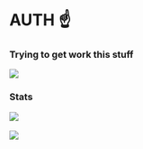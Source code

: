 # AUTH ☝️

### Trying to get work this stuff

<a href="https://github.com/jacylang/Jacy">
  <img align="center" src="https://github-readme-stats.vercel.app/api/pin/?username=jacylang&repo=Jacy&border_radius=8&title_color=F35353&bg_color=F0E6EF&text_color=14080E&border_color=D1C8E1&hide_border=false&icon_color=161032"/>
</a>

### Stats

<a href="https://github.com/anuraghazra/github-readme-stats">
  <img align="center" src="https://github-readme-stats.vercel.app/api?username=hazer-hazer&count_private=true&show_icons=true&theme=dracula&border_radius=6" />
</a>
<br>
<br>
<a href="https://github.com/anuraghazra/convoychat">
  <img align="center" src="https://github-readme-stats.vercel.app/api/top-langs/?username=hazer-hazer&theme=dracula&langs_count=8&layout=compact" />
</a>
